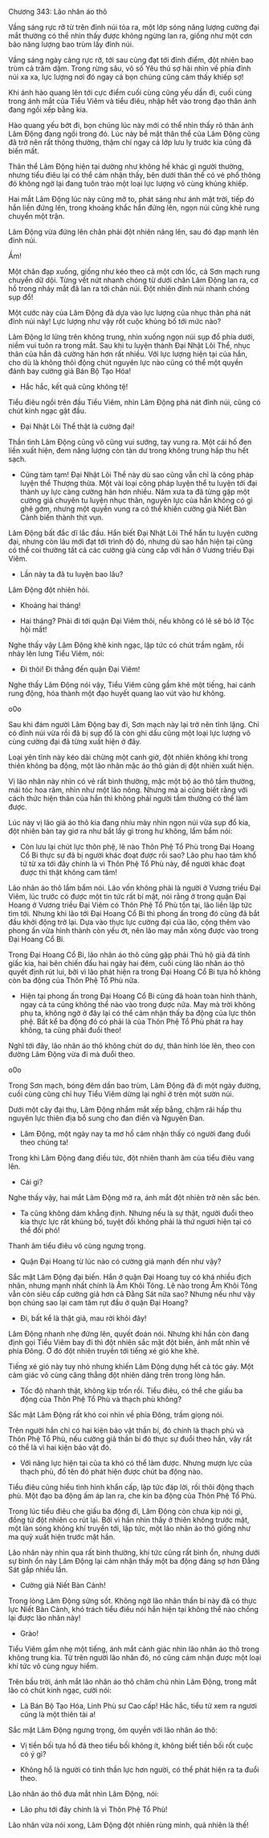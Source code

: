 




Chương 343: Lão nhân áo thô


Vầng sáng rực rỡ từ trên đỉnh núi tỏa ra, một lớp sóng năng lượng cường đại mắt thường có thể nhìn thấy được không ngừng lan ra, giống như một cơn bão năng lượng bao trùm lấy đỉnh núi.

Vầng sáng ngày càng rực rỡ, tới sau cùng đạt tới đỉnh điểm, đột nhiên bao trùm cả trăm dặm. Trong rừng sâu, vô số Yêu thú sợ hãi nhìn về phía đỉnh núi xa xa, lực lượng nơi đó ngay cả bọn chúng cũng cảm thấy khiếp sợ!

Khi ánh hào quang lên tới cực điểm cuối cùng cũng yếu dần đi, cuối cùng trong ánh mắt của Tiểu Viêm và tiểu điêu, nhập hết vào trong đạo thân ảnh đang ngồi xếp bằng kia.

Hào quang yếu bớt đi, bọn chúng lúc này mới có thể nhìn thấy rõ thân ảnh Lâm Động đang ngồi trong đó. Lúc này bề mặt thân thể của Lâm Động cũng đã trở nên rất thông thường, thậm chí ngay cả lớp lưu ly trước kia cũng đã biến mất.

Thân thể Lâm Động hiện tại dường như không hề khác gì người thường, nhưng tiểu điêu lại có thể cảm nhận thấy, bên dưới thân thể có vẻ phổ thông đó không ngờ lại đang tuôn trào một loại lực lượng vô cùng khủng khiếp.

Hai mắt Lâm Động lúc này cũng mở to, phát sáng như ánh mặt trời, tiếp đó hắn liền đứng lên, trong khoảng khắc hắn đứng lên, ngọn núi cũng khẽ rung chuyển một trận.

Lâm Động vừa đứng lên chân phải đột nhiên nâng lên, sau đó đạp mạnh lên đỉnh núi.

Ầm!

Một chân đạp xuống, giống như kéo theo cả một cơn lốc, cả Sơn mạch rung chuyển dữ dội. Từng vết nứt nhanh chóng từ dưới chân Lâm Động lan ra, cơ hồ trong nháy mắt đã lan ra tới chân núi. Đột nhiên đỉnh núi nhanh chóng sụp đổ!

Một cước này của Lâm Động đã dựa vào lực lượng của nhục thân phá nát đỉnh núi này! Lực lượng như vậy rốt cuộc khủng bố tới mức nào?

Lâm Động lơ lửng trên không trung, nhìn xuống ngọn núi sụp đổ phía dưới, niềm vui tuôn ra trong mắt. Sau khi tu luyện thành Đại Nhật Lôi Thể, nhục thân của hắn đã cường hãn hơn rất nhiều. Với lực lượng hiện tại của hắn, cho dù là không thôi động chút nguyên lực nào cũng có thể một quyền đánh bay cường giả Bán Bộ Tạo Hóa!

- Hắc hắc, kết quả cũng không tệ!

Tiểu điêu ngồi trên đầu Tiểu Viêm, nhìn Lâm Động phá nát đỉnh núi, cũng có chút kinh ngạc gật đầu.

- Đại Nhật Lôi Thể thật là cường đại!

Thần tình Lâm Động cũng vô cũng vui sướng, tay vung ra. Một cái hố đen liền xuất hiện, đem năng lượng còn tàn dư trong không trung hấp thu hết sạch.

- Cũng tàm tạm! Đại Nhật Lôi Thể này dù sao cũng vẫn chỉ là công pháp luyện thể Thượng thừa. Một vài loại công pháp luyện thể tu luyện tới đại thành uy lực càng cường hãn hơn nhiều. Năm xưa ta đã từng gặp một cường giả chuyên tu luyện nhục thân, nguyên lực của hắn không có gì ghê gớm, nhưng một quyền vung ra có thể khiến cường giả Niết Bàn Cảnh biến thành thịt vụn.

Lâm Động bất đắc dĩ lắc đầu. Hắn biết Đại Nhật Lôi Thể hắn tu luyện cường đại, nhưng còn lâu mới đạt tới trình độ đó, nhưng dù sao hắn hiện tại cũng có thể coi thường tất cả các cường giả cùng cấp với hắn ở Vương triều Đại Viêm.

- Lần này ta đã tu luyện bao lâu?

Lâm Động đột nhiên hỏi.

- Khoảng hai tháng!

- Hai tháng? Phải đi tới quận Đại Viêm thôi, nếu không có lẽ sẽ bỏ lỡ Tộc hội mất!

Nghe thấy vậy Lâm Động khẽ kinh ngạc, lập tức có chút trầm ngâm, rồi nhảy lên lưng Tiểu Viêm, nói:

- Đi thôi! Đi thẳng đến quận Đại Viêm!

Nghe thấy Lâm Động nói vậy, Tiểu Viêm cũng gầm khẽ một tiếng, hai cánh rung động, hóa thành một đạo huyết quang lao vút vào hư không.

o0o

Sau khi đám người Lâm Động bay đi, Sơn mạch này lại trở nên tĩnh lặng. Chỉ có đỉnh núi vừa rồi đã bị sụp đổ là còn ghi dấu cũng một loại lực lượng vô cùng cường đại đã từng xuất hiện ở đây.

Loại yên tĩnh này kéo dài chừng một canh giờ, đột nhiên không khí trong thiên không ba động, một lão nhân mặc áo thô giản dị đột nhiên xuất hiện.

Vị lão nhân này nhìn có vẻ rất bình thường, mặc một bộ áo thô tầm thường, mái tóc hoa râm, nhìn như một lão nông. Nhưng mà ai cũng biết rằng với cách thức hiện thân của hắn thì không phải người tầm thường có thể làm được.

Lúc này vị lão giả áo thô kia đang nhíu mày nhìn ngọn núi vừa sụp đổ kia, đột nhiên bàn tay giơ ra như bắt lấy gì trong hư không, lẩm bẩm nói:

- Còn lưu lại chút lực thôn phệ, lẽ nào Thôn Phệ Tổ Phù trong Đại Hoang Cổ Bi thực sự đã bị người khác đoạt được rồi sao? Lão phu hao tâm khổ tứ từ xa tới đây chính là vì Thôn Phệ Tổ Phù này, để người khác đoạt được thì thật không cam tâm!

Lão nhân áo thô lẩm bẩm nói. Lão vốn không phải là người ở Vương triều Đại Viêm, lúc trước có được một tin tức rất bí mật, nói rằng ở trong quận Đại Hoang ở Vương triều Đại Viêm có Thôn Phệ Tổ Phù tồn tại, lão liền lập tức tìm tới. Nhưng khi lão tới Đại Hoang Cổ Bi thì phong ấn trong đó cũng đã bắt đầu khởi động trở lại. Dựa vào thực lực cường đại của lão, cộng thêm vào phong ấn vừa hình thành còn yếu ớt, nên lão may mắn xông được vào trong Đại Hoang Cổ Bi.

Trong Đại Hoang Cổ Bi, lão nhân áo thô cũng gặp phải Thủ hộ giả đã tỉnh giấc kia, hai bên chiến đấu hai ngày hai đêm, cuối cùng lão nhân áo thô quyết định rút lui, bởi vì lão phát hiện ra trong Đại Hoang Cổ Bi tựa hồ không còn ba động của Thôn Phệ Tổ Phù nữa.

- Hiện tại phong ấn trong Đại Hoang Cổ Bi cũng đã hoàn toàn hình thành, ngay cả ta cũng không thể nào vào trong được nữa. May mà trời không phụ ta, không ngờ ở đây lại có thể cảm nhận thấy ba động của lực thôn phệ. Bất kể ba động đó có phải là của Thôn Phệ Tổ Phù phát ra hay không, ta cũng phải đuổi theo!

Nghĩ tới đây, lão nhân áo thô không chút do dự, thân hình lóe lên, theo con đường Lâm Động vừa đi mà đuổi theo.

o0o

Trong Sơn mạch, bóng đêm dần bao trùm, Lâm Động đã đi một ngày đường, cuối cùng cũng chỉ huy Tiểu Viêm dừng lại nghỉ ở trên một sườn núi.

Dưới một cây đại thụ, Lâm Động nhắm mắt xếp bằng, chậm rãi hấp thu nguyên lực thiên địa bổ sung cho đan điền và Nguyên Đan.

- Lâm Động, một ngày nay ta mơ hồ cảm nhận thấy có người đang đuổi theo chúng ta!

Trong khi Lâm Động đang điều tức, đột nhiên thanh âm của tiểu điêu vang lên.

- Cái gì?

Nghe thấy vậy, hai mắt Lâm Động mở ra, ánh mắt đột nhiên trở nên sắc bén.

- Ta cũng không dám khẳng định. Nhưng nếu là sự thật, người đuổi theo kia thực lực rất khủng bố, tuyệt đối không phải là thứ ngươi hiện tại có thể đối phó!

Thanh âm tiểu điêu vô cùng ngưng trọng.

- Quận Đại Hoang từ lúc nào có cường giả mạnh đến như vậy?

Sắc mặt Lâm Động đại biến. Hắn ở quận Đại Hoang tuy có khá nhiều địch nhân, nhưng mạnh nhất chính là Âm Khôi Tông. Lẽ nào trong Âm Khôi Tông vẫn còn siêu cấp cường giả hơn cả Đằng Sát nữa sao? Nhưng nếu như vậy bọn chúng sao lại cam tâm rụt đầu ở quận Đại Hoang?

- Đi, bất kể là thật giả, mau rời khỏi đây!

Lâm Động nhanh nhẹ đứng lên, quyết đoán nói. Nhưng khi hắn còn đang định gọi Tiểu Viêm bay đi thì đột nhiên sắc mặt đột biến, ánh mắt nhìn về phía Đông. Ở đó đột nhiên truyền tới tiếng xé gió khe khẽ.

Tiếng xé gió này tuy nhỏ nhưng khiến Lâm Động dựng hết cả tóc gáy. Một cảm giác vô cùng căng thẳng đột nhiên dâng trên trong lòng hắn.

- Tốc độ nhanh thật, không kịp trốn rồi. Tiểu điêu, có thể che giấu ba động của Thôn Phệ Tổ Phù và thạch phù không?

Sắc mặt Lâm Động rất khó coi nhìn về phía Đông, trầm giọng nói.

Trên người hắn chỉ có hai kiện bảo vật thần bí, đó chính là thạch phù và Thôn Phệ Tổ Phù, nếu cường giả thần bí đó thực sự đuổi theo hắn, vậy rất có thể là vì hai kiện bảo vật đó.

- Với năng lực hiện tại của ta khó có thể làm được. Nhưng mượn lực của thạch phù, đố tên đó phát hiện được chút ba động nào.

Tiểu điêu cũng hiểu tình hình khẩn cấp, lập tức đáp lời, rồi thôi động thạch phù. Một đạo ba động ấm áp lan ra, che kín ba động của Thôn Phệ Tổ Phù.

Trong lúc tiểu điêu che giấu ba động đi, Lâm Động còn chưa kịp nói gì, đồng tử đột nhiên co rút lại. Bởi vì hắn nhìn thấy ở thiên không trước mặt, một làn sóng không khí truyền tới, lập tức, một lão nhân áo thô giống như ma quỷ xuất hiện trước mặt hắn.

Lão nhân này nhìn qua rất bình thường, khí tức cũng rất bình ổn, nhưng dưới sự bình ổn này Lâm Động lại cảm nhận thấy một ba động đáng sợ hơn Đằng Sát gấp nhiều lần.

- Cường giả Niết Bàn Cảnh!

Trong lòng Lâm Động sửng sốt. Không ngờ lão nhân thần bí này đã có thực lực Niết Bàn Cảnh, khó trách tiểu điêu nói hắn hiện tại không thể nào chống lại được lão nhân này!

- Grào!

Tiểu Viêm gầm nhẹ một tiếng, ánh mắt cảnh giác nhìn lão nhân áo thô trong không trung kia. Từ trên người lão nhân đó, nó cũng cảm nhận được một loại khí tức vô cùng nguy hiểm.

Trên bầu trời, ánh mắt lão nhân áo thô chăm chú nhìn Lâm Động, trong mắt lão có chút kinh ngạc, cười nói:

- Là Bán Bộ Tạo Hóa, Linh Phù sư Cao cấp! Hắc hắc, tiểu tử xem ra ngươi cũng là một thiên tài a!

Sắc mặt Lâm Động ngưng trọng, ôm quyền với lão nhân áo thô:

- Vị tiền bối tựa hồ đã theo tiểu bối không ít, không biết tiền bối rốt cuộc có ý gì?

- Không hổ là người có tinh thần lực hơn người, có thể phát hiện ra ta đuổi theo.

Lão nhân áo thô đưa mắt nhìn Lâm Động, nói:

- Lão phu tới đây chính là vì Thôn Phệ Tổ Phù!

Lão nhân vừa nói xong, Lâm Động đột nhiên rùng mình, quả nhiên là thế!




